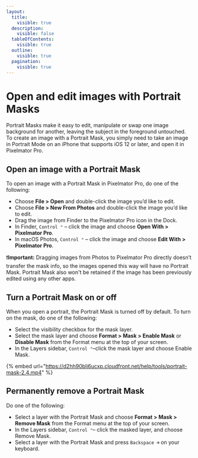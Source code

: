 ```yaml
---
layout:
  title:
    visible: true
  description:
    visible: false
  tableOfContents:
    visible: true
  outline:
    visible: true
  pagination:
    visible: true
---
```


# Open and edit images with Portrait Masks

Portrait Masks make it easy to edit, manipulate or swap one image background for another, leaving the subject in the foreground untouched. To create an image with a Portrait Mask, you simply need to take an image in Portrait Mode on an iPhone that supports iOS 12 or later, and open it in Pixelmator Pro.

## Open an image with a Portrait Mask

To open an image with a Portrait Mask in Pixelmator Pro, do one of the following:

* Choose **File > Open** and double-click the image you’d like to edit.
* Choose **File > New From Photos** and double-click the image you’d like to edit.
* Drag the image from Finder to the Pixelmator Pro icon in the Dock.
* In Finder, `Control ⌃` – click the image and choose **Open With > Pixelmator Pro**.
* In macOS Photos, `Control ⌃` – click the image and choose **Edit With > Pixelmator Pro**.

:exclamation:**Important:** Dragging images from Photos to Pixelmator Pro directly doesn’t transfer the mask info, so the images opened this way will have no Portrait Mask. Portrait Mask also won't be retained if the image has been previously edited using any other apps.

## Turn a Portrait Mask on or off

When you open a portrait, the Portrait Mask is turned off by default. To turn on the mask, do one of the following:

* Select the visibility checkbox for the mask layer.
* Select the mask layer and choose **Format > Mask > Enable Mask** or **Disable Mask** from the Format menu at the top of your screen.
* In the Layers sidebar, `Control ⌃`–click the mask layer and choose Enable Mask.

{% embed url="https://d2hh90bli6ucxp.cloudfront.net/help/tools/portrait-mask-2.4.mp4" %}

## Permanently remove a Portrait Mask

Do one of the following:

* Select a layer with the Portrait Mask and choose **Format > Mask > Remove Mask** from the Format menu at the top of your screen.
* In the Layers sidebar, `Control ⌃`– click the masked layer, and choose Remove Mask.
* Select a layer with the Portrait Mask and press `Backspace ⌫` on your keyboard.
